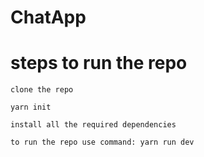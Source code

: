# ChatApp

# steps to run the repo
`clone the repo`

`yarn init`

`install all the required dependencies`

`to run the repo use command: yarn run dev`

